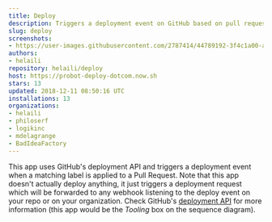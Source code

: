 ```yaml
---
title: Deploy
description: Triggers a deployment event on GitHub based on pull request labels.
slug: deploy
screenshots:
- https://user-images.githubusercontent.com/2787414/44789192-3f4c1a00-ab9c-11e8-9093-353dfbe1bc1e.gif
authors:
- helaili
repository: helaili/deploy
host: https://probot-deploy-dotcom.now.sh
stars: 13
updated: 2018-12-11 08:50:16 UTC
installations: 13
organizations:
- helaili
- philoserf
- logikinc
- mdelagrange
- BadIdeaFactory
---
```


This app uses GitHub's deployment API and triggers a deployment event when a matching label is applied to a Pull Request. 
Note that this app doesn't actually deploy anything, it just triggers a deployment request which will be forwarded to any webhook listening to the deploy event on your repo or on your organization. Check GitHub's [deployment API](https://developer.github.com/v3/repos/deployments/) for more information (this app would be the *Tooling* box on the sequence diagram). 

